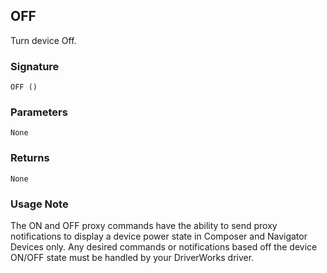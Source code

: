 ## OFF

Turn device Off.


### Signature

`OFF ()`


### Parameters

`None`


### Returns

`None
`
### Usage Note

The ON and OFF proxy commands have the ability to send proxy notifications to display a device power state in Composer and Navigator Devices only. Any desired commands or notifications based off the device ON/OFF state must be handled by your DriverWorks driver.